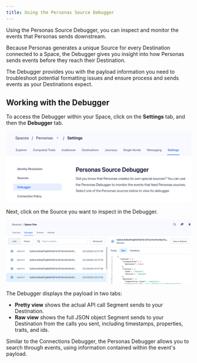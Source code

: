 ```yaml
---
title: Using the Personas Source Debugger
---
```


Using the Personas Source Debugger, you can inspect and monitor the events that Personas sends downstream.

Because Personas generates a unique Source for every Destination connected to a Space, the Debugger gives you insight into how Personas sends events before they reach their Destination.

The Debugger provides you with the payload information you need to troubleshoot potential formatting issues and ensure process and sends events as your Destinations expect.

## Working with the Debugger

To access the Debugger within your Space, click on the **Settings** tab, and then the **Debugger** tab.

![](images/personas_debugger.png)

Next, click on the Source you want to inspect in the Debugger.

![](images/personas_debugger1.png)

The Debugger displays the payload in two tabs:

* **Pretty view** shows the actual API call Segment sends to your Destination.
* **Raw view** shows the full JSON object Segment sends to your Destination from the calls you sent, including timestamps, properties, traits, and ids.

Similar to the Connections Debugger, the Personas Debugger allows you to search through events, using information contained within the event's payload.
